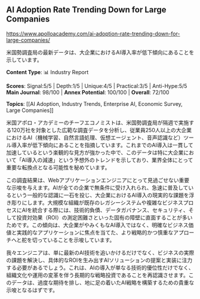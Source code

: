 ## AI Adoption Rate Trending Down for Large Companies

https://www.apolloacademy.com/ai-adoption-rate-trending-down-for-large-companies/

米国勢調査局の最新データは、大企業におけるAI導入率が低下傾向にあることを示しています。

**Content Type**: 📊 Industry Report

**Scores**: Signal:5/5 | Depth:1/5 | Unique:4/5 | Practical:3/5 | Anti-Hype:5/5
**Main Journal**: 98/100 | **Annex Potential**: 100/100 | **Overall**: 72/100

**Topics**: [[AI Adoption, Industry Trends, Enterprise AI, Economic Survey, Large Companies]]

米国アポロ・アカデミーのチーフエコノミストは、米国勢調査局が隔週で実施する120万社を対象とした広範な調査データを分析し、従業員250人以上の大企業におけるAI（機械学習、自然言語処理、仮想エージェント、音声認識など）ツール導入率が低下傾向にあることを指摘しています。これまでのAI導入は一貫して加速しているという楽観的な見方が強かった中で、このデータは特に大企業において「AI導入の減速」という予想外のトレンドを示しており、業界全体にとって重要な転換点となる可能性を秘めています。

この調査結果は、Webアプリケーションエンジニアにとって見過ごせない重要な示唆を与えます。AIが全ての企業で無条件に受け入れられ、急速に普及しているという一般的な認識に一石を投じ、大企業におけるAI導入の現実的な課題を浮き彫りにします。大規模な組織が既存のレガシーシステムや複雑なビジネスプロセスにAIを統合する際には、技術的負債、データガバナンス、セキュリティ、そして投資対効果（ROI）の測定困難さといった固有の障壁に直面することが多いためです。この傾向は、大企業がやみくもなAI導入ではなく、明確なビジネス価値と実践的なアプリケーションに焦点を当てた、より戦略的かつ慎重なアプローチへと舵を切っていることを示唆しています。

我々エンジニアは、単に最新のAI技術を追いかけるだけでなく、ビジネスの実際の課題を解決し、具体的なROIを生み出すAIソリューションの提案と実装に注力する必要があるでしょう。これは、AIの導入が単なる技術的優位性だけでなく、組織文化や運用の変革を伴う長期的な戦略投資であることを再認識させます。このデータは、過度な期待を排し、地に足の着いたAI戦略を構築するための貴重な示唆となるはずです。